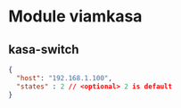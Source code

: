 # Module viamkasa 


## kasa-switch

```json
{
  "host": "192.168.1.100",
  "states" : 2 // <optional> 2 is default
}
```
